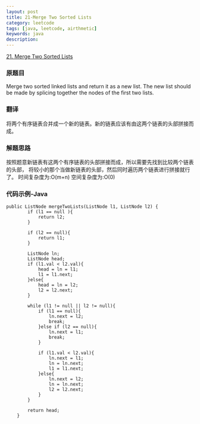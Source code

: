 ```yaml
---
layout: post
title: 21-Merge Two Sorted Lists
category: leetcode
tags: [java, leetcode, airthmetic]
keywords: java
description: 
---
```


[21. Merge Two Sorted Lists](https://leetcode.com/problems/merge-two-sorted-lists/)

### 原题目

Merge two sorted linked lists and return it as a new list. The new list should be made by splicing together the nodes of the first two lists.

### 翻译

将两个有序链表合并成一个新的链表。新的链表应该有由这两个链表的头部拼接而成。

### 解题思路

按照题意新链表有这两个有序链表的头部拼接而成，所以需要先找到比较两个链表的头部，
将较小的那个当做新链表的头部，然后同时遍历两个链表进行拼接就行了。
时间复杂度为:O(m+n)
空间复杂度为:O(0)

### 代码示例-Java

```
public ListNode mergeTwoLists(ListNode l1, ListNode l2) {
        if (l1 == null ){
            return l2;
        }

        if (l2 == null){
            return l1;
        }

        ListNode ln;
        ListNode head;
        if (l1.val < l2.val){
            head = ln = l1;
            l1 = l1.next;
        }else{
            head = ln = l2;
            l2 = l2.next;
        }

        while (l1 != null || l2 != null){
            if (l1 == null){
                ln.next = l2;
                break;
            }else if (l2 == null){
                ln.next = l1;
                break;
            }

            if (l1.val < l2.val){
                ln.next = l1;
                ln = ln.next;
                l1 = l1.next;
            }else{
                ln.next = l2;
                ln = ln.next;
                l2 = l2.next;
            }
        }

        return head;
    }
```


